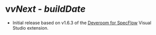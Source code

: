 # v$vNext$ - $buildDate$

* Initial release based on v1.6.3 of the [Deveroom for SpecFlow](https://github.com/specsolutions/deveroom-visualstudio) Visual Studio extension.